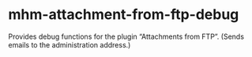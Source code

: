 # mhm-attachment-from-ftp-debug
Provides debug functions for the plugin “Attachments from FTP”. (Sends emails to the administration address.)
